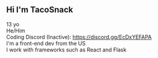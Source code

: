 ## Hi I'm TacoSnack

13 yo<br>
He/Him<br>
Coding Discord (Inactive): https://discord.gg/EcDxYEFAPA<br>
I'm a front-end dev from the US<br>
I work with frameworks such as React and Flask
